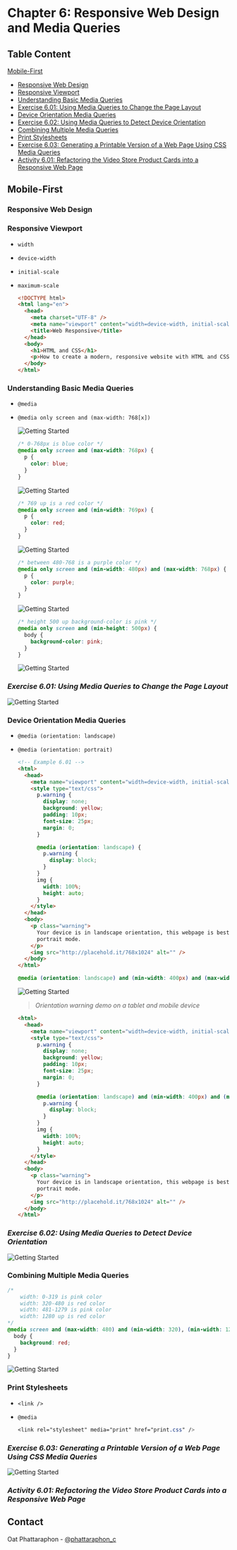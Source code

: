 # Chapter 6: Responsive Web Design and Media Queries

## **Table Content**

[Mobile-First](#Mobile-First)

- [Responsive Web Design](#Responsive-Web-Design)
- [Responsive Viewport](#Responsive-Viewport)
- [Understanding Basic Media Queries](#Understanding-Basic-Media-Queries)
- [Exercise 6.01: Using Media Queries to Change the Page Layout](#Exercise-6.01:-Using-Media-Queries-to-Change-the-Page-Layout)
- [Device Orientation Media Queries](#Device-Orientation-Media-Queries)
- [Exercise 6.02: Using Media Queries to Detect Device Orientation](#Exercise-6.02:-Using-Media-Queries-to-Detect-Device-Orientation)
- [Combining Multiple Media Queries](#Combining-Multiple-Media-Queries)
- [Print Stylesheets](#Print-Stylesheets)
- [Exercise 6.03: Generating a Printable Version of a Web Page Using CSS Media Queries](#Exercise-6.03:-Generating-a-Printable-Version-of-a-Web-Page-Using-CSS-Media-Queries)
- [Activity 6.01: Refactoring the Video Store Product Cards into a Responsive Web Page](#Activity-6.01:-Refactoring-the-Video-Store-Product-Cards-into-a-Responsive-Web-Page)

## **Mobile-First**

### Responsive Web Design

### Responsive Viewport

- `width`
- `device-width`
- `initial-scale`
- `maximum-scale`

  ```html
  <!DOCTYPE html>
  <html lang="en">
    <head>
      <meta charset="UTF-8" />
      <meta name="viewport" content="width=device-width, initial-scale=1.0" />
      <title>Web Responsive</title>
    </head>
    <body>
      <h1>HTML and CSS</h1>
      <p>How to create a modern, responsive website with HTML and CSS</p>
    </body>
  </html>
  ```

### Understanding Basic Media Queries

- `@media`
- `@media only screen and (max-width: 768[x])`

  ![Getting Started](images/img1.png)

  ```css
  /* 0-768px is blue color */
  @media only screen and (max-width: 768px) {
    p {
      color: blue;
    }
  }
  ```

  ![Getting Started](images/img2.png)

  ```css
  /* 769 up is a red color */
  @media only screen and (min-width: 769px) {
    p {
      color: red;
    }
  }
  ```

  ![Getting Started](images/img3.png)

  ```css
  /* between 480-768 is a purple color */
  @media only screen and (min-width: 480px) and (max-width: 768px) {
    p {
      color: purple;
    }
  }
  ```

  ![Getting Started](images/img4.png)

  ```css
  /* height 500 up background-color is pink */
  @media only screen and (min-height: 500px) {
    body {
      background-color: pink;
    }
  }
  ```

  ![Getting Started](images/img5.png)

### _Exercise 6.01: Using Media Queries to Change the Page Layout_

![Getting Started](images/ex6-01.png)

### Device Orientation Media Queries

- `@media (orientation: landscape)`
- `@media (orientation: portrait)`

  ```html
  <!-- Example 6.01 -->
  <html>
    <head>
      <meta name="viewport" content="width=device-width, initial-scale=1" />
      <style type="text/css">
        p.warning {
          display: none;
          background: yellow;
          padding: 10px;
          font-size: 25px;
          margin: 0;
        }

        @media (orientation: landscape) {
          p.warning {
            display: block;
          }
        }
        img {
          width: 100%;
          height: auto;
        }
      </style>
    </head>
    <body>
      <p class="warning">
        Your device is in landscape orientation, this webpage is best viewed in
        portrait mode.
      </p>
      <img src="http://placehold.it/768x1024" alt="" />
    </body>
  </html>
  ```

  ```css
  @media (orientation: landscape) and (min-width: 400px) and (max-width: 768px);
  ```

  ![Getting Started](images/img6.png)

  > _Orientation warning demo on a tablet and mobile device_

  ```html
  <html>
    <head>
      <meta name="viewport" content="width=device-width, initial-scale=1" />
      <style type="text/css">
        p.warning {
          display: none;
          background: yellow;
          padding: 10px;
          font-size: 25px;
          margin: 0;
        }

        @media (orientation: landscape) and (min-width: 400px) and (max-width: 768px) {
          p.warning {
            display: block;
          }
        }
        img {
          width: 100%;
          height: auto;
        }
      </style>
    </head>
    <body>
      <p class="warning">
        Your device is in landscape orientation, this webpage is best viewed in
        portrait mode.
      </p>
      <img src="http://placehold.it/768x1024" alt="" />
    </body>
  </html>
  ```

### _Exercise 6.02: Using Media Queries to Detect Device Orientation_

![Getting Started](images/ex6-02.png)

### Combining Multiple Media Queries

```css
/*
    width: 0-319 is pink color
    width: 320-480 is red color
    width: 481-1279 is pink color
    width: 1280 up is red color
*/
@media screen and (max-width: 480) and (min-width: 320), (min-width: 1280px) {
  body {
    background: red;
  }
}
```

![Getting Started](images/img7.png)

### Print Stylesheets

- `<link />`
- `@media`

  ```css
  <link rel="stylesheet" media="print" href="print.css" />
  ```

### _Exercise 6.03: Generating a Printable Version of a Web Page Using CSS Media Queries_

![Getting Started](images/ex6-03.png)

### _Activity 6.01: Refactoring the Video Store Product Cards into a Responsive Web Page_

<!-- CONTACT -->

## Contact

Oat Phattaraphon - [@phattaraphon_c](https://twitter.com/phattaraphon_c)
